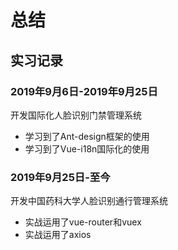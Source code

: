 # 总结

## 实习记录

### 2019年9月6日-2019年9月25日

开发国际化人脸识别门禁管理系统

- 学习到了Ant-design框架的使用
- 学习到了Vue-i18n国际化的使用

### 2019年9月25日-至今

开发中国药科大学人脸识别通行管理系统

- 实战运用了vue-router和vuex
- 实战运用了axios
